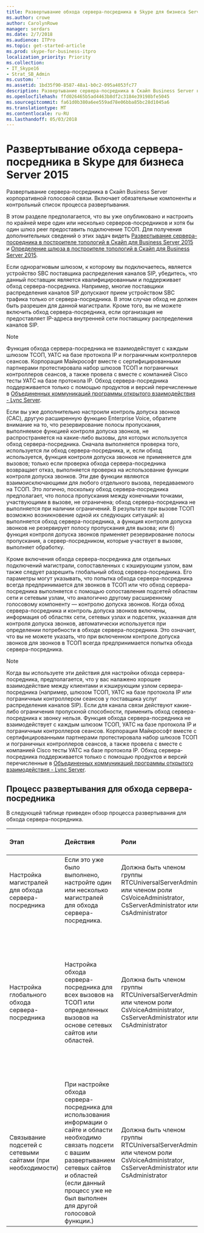 ```yaml
---
title: Развертывание обхода сервера-посредника в Skype для бизнеса Server 2015
ms.author: crowe
author: CarolynRowe
manager: serdars
ms.date: 2/7/2018
ms.audience: ITPro
ms.topic: get-started-article
ms.prod: skype-for-business-itpro
localization_priority: Priority
ms.collection:
- IT_Skype16
- Strat_SB_Admin
ms.custom: ''
ms.assetid: 1bd35f90-8587-48a1-b0c2-095a4053fc77
description: Развертывание сервера-посредника в Скайп Business Server корпоративной голосовой связи. Включает обязательные компоненты и контрольный список процесса развертывания.
ms.openlocfilehash: ffd026465b5ad4463b8df2c3184e39198bfe5045
ms.sourcegitcommit: fa61d0b380a6ee559ad78e06bba85bc28d1045a6
ms.translationtype: MT
ms.contentlocale: ru-RU
ms.lasthandoff: 05/03/2018
---
```

# <a name="deploy-media-bypass-in-skype-for-business-server-2015"></a>Развертывание обхода сервера-посредника в Skype для бизнеса Server 2015
 
Развертывание сервера-посредника в Скайп Business Server корпоративной голосовой связи. Включает обязательные компоненты и контрольный список процесса развертывания.
  
В этом разделе предполагается, что вы уже опубликовано и настроить по крайней мере один или несколько серверов-посредников и хотя бы один шлюз peer предоставить подключение ТСОП. Для получения дополнительных сведений о этих задач видеть [Развертывание сервера-посредника в построителе топологий в Скайп для Business Server 2015](deploy-a-mediation-server.md) и [Определение шлюза в построителе топологий в Скайп для Business Server 2015](define-a-gateway.md).
  
 Если однорагновым шлюзом, к которому вы подключаетесь, является устройство SBC поставщика распределения каналов SIP, убедитесь, что данный поставщик является квалифицированным и поддерживает обход сервера-посредника. Например, многие поставщики распределения каналов SIP допускают прием устройством SBC трафика только от сервера-посредника. В этом случае обход не должен быть разрешен для данной магистрали. Кроме того, вы не можете включить обход сервера-посредника, если организация не предоставляет IP-адреса внутренней сети поставщику распределения каналов SIP.
  
> [!NOTE]
> Функция обхода сервера-посредника не взаимодействует с каждым шлюзом ТСОП, УАТС на базе протокола IP и пограничным контроллеров сеансов. Корпорация Майкрософт вместе с сертифицированными партнерами протестировала набор шлюзов ТСОП и пограничных контроллеров сеансов, а также провела с вместе с компанией Cisco тесты УАТС на базе протокола IP. Обход сервера-посредника поддерживается только с помощью продуктов и версий перечисленные в [Объединенных коммуникаций программы открытого взаимодействия - Lync Server](https://go.microsoft.com/fwlink/p/?linkId=214406). 
  
Если вы уже дополнительно настроили контроль допуска звонков (CAC), другую расширенную функцию Enterprise Voice, обратите внимание на то, что резервирование полосы пропускания, выполняемое функцией контроля допуска звонков, не распространяется на какие-либо вызовы, для которых используется обход сервера-посредника. Сначала выполняется проверка того, используется ли обход сервера-посредника, и, если обход используется, функция контроля допуска звонков не применяется для вызовов; только если проверка обхода сервера-посредника возвращает отказ, выполняется проверка на использование функции контроля допуска звонков. Эти две функции являются взаимоисключающими для любого отдельного вызова, передаваемого на ТСОП. Это логично, поскольку обход сервера-посредника предполагает, что полоса пропускания между конечными точками, участвующими в вызове, не ограничена; обход сервера-посредника не выполняется при наличии ограничений. В результате при вызове ТСОП возможно возникновение одной их следующих ситуаций: а) выполняется обход сервера-посредника, а функция контроля допуска звонков не резервирует полосу пропускания для вызова; или б) функция контроля допуска звонков применяет резервирование полосы пропускания, а сервер-посредником, которые участвует в вызове, выполняет обработку.
  
Кроме включения обхода сервера-посредника для отдельных подключений магистрали, сопоставленных с кэширующим узлом, вам также следует разрешить глобальный обход сервера-посредника. Его параметры могут указывать, что попытка обхода сервера-посредника всегда предпринимается для звонков в ТСОП или что обход сервера-посредника выполняется с помощью сопоставления подсетей областям сети и сетевым узлам, что аналогично другому расширенному голосовому компоненту — контролю допуска звонков. Когда обход сервера-посредника и контроль допуска звонков включены, информация об областях сети, сетевых узлах и подсетях, указанная для контроля допуска звонков, автоматически используется при определении потребности в обходе сервера-посредника. Это означает, что вы не можете указать, что при включенном контроле допуска звонков для звонков в ТСОП всегда предпринимается попытка обхода сервера-посредника.
  
> [!NOTE]
> Когда вы используете эти действия для настройки обхода сервера-посредника, предполагается, что у вас налажено хорошее взаимодействие между клиентами и кэширующим узлом сервера-посредника (например, шлюзом ТСОП, УАТС на базе протокола IP или пограничным контроллером сеансов у поставщика услуг распределения каналов SIP). Если для канала связи действуют какие-либо ограничения пропускной способности, применить обход сервера-посредника к звонку нельзя. Функция обхода сервера-посредника не взаимодействует с каждым шлюзом ТСОП, УАТС на базе протокола IP и пограничным контроллеров сеансов. Корпорация Майкрософт вместе с сертифицированными партнерами протестировала набор шлюзов ТСОП и пограничных контроллеров сеансов, а также провела с вместе с компанией Cisco тесты УАТС на базе протокола IP. Обход сервера-посредника поддерживается только с помощью продуктов и версий перечисленные в [Объединенных коммуникаций программы открытого взаимодействия - Lync Server](https://go.microsoft.com/fwlink/p/?linkId=214406). 
  
## <a name="deployment-process-for-media-bypass"></a>Процесс развертывания для обхода сервера-посредника

В следующей таблице приведен обзор процесса развертывания для обхода сервера-посредника. 
  
|**Этап**|**Действия**|**Роли**|**Документация по развертыванию**|
|:-----|:-----|:-----|:-----|
|Настройка магистралей для обхода сервера-посредника  <br/> |Если это уже было выполнено, настройте один или несколько магистралей для обхода сервера-посредника.  <br/> | Должна быть членом группы RTCUniversalServerAdmins или членом роли CsVoiceAdministrator, CsServerAdministrator или CsAdministrator <br/> |[Настройка магистрали без обхода сервера-посредника в Скайп для Business Server 2015](configure-trunk-with-media-bypass.md) <br/> |
|Настройка глобального обхода сервера-посредника  <br/> |Настройка обхода сервера-посредника для всех вызовов на ТСОП или определенных вызовов на основе сетевых сайтов или областей.  <br/> | Должна быть членом группы RTCUniversalServerAdmins или членом роли CsVoiceAdministrator, CsServerAdministrator или CsAdministrator <br/> |[Настройка сервера-посредника в Скайп для Business Server 2015 всегда сервера-посредника](bypass-the-mediation-server.md) <br/> [Настройка глобальных параметров обхода мультимедиа в Скайп для 2015 Business Server для использования сведений об узлах и областях](use-site-and-region-information.md) <br/> |
|Связывание подсетей с сетевыми сайтами (при необходимости)  <br/> |При настройке обхода сервера-посредника для использования информации о сайте и области необходимо связать подсети с вашим развертыванием сетевых сайтов и областей (если данный процесс уже не был выполнен для другой голосовой функции.)  <br/> | Должна быть членом группы RTCUniversalServerAdmins или членом роли CsVoiceAdministrator, CsServerAdministrator или CsAdministrator <br/> |[Associate a subnet with a network site](deploy-network.md#BKMK_AssociateSubnets) <br/> |
   

